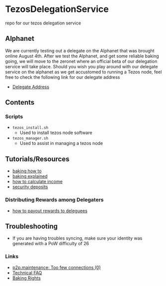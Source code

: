 # TezosDelegationService

repo for our tezos delegation service

## Alphanet

We are currently testing out a delegate on the Alphanet that was brought online August 4th. After we test the Alphanet, and get some reliable baking going, we will move to the zeronet where an official beta of our delegation service will take place. Should you wish you play around with our delegate service on the alphanet as we get accustomed to running a Tezos node, feel free to check the following link for our delegate address

* [Delegate Address](http://alphanet.tzscan.io/tz1bhL4zwmLJvHJK5ejDDKdeatpqorvJdc2s)

## Contents

### Scripts

* `tezos_install.sh`
  * Used to install tezos node software
* `tezos_manager.sh`
  * Used to assist in managing a tezos node
  
## Tutorials/Resources

* [baking how to](https://gist.github.com/dakk/bdf6efe42ae920acc660b20080a506dd)
* [baking explained](https://www.reddit.com/r/tezos/comments/92p29s/tezos_baking_explained/)
* [how to calculate income](https://hackernoon.com/how-much-income-does-tezos-pay-and-how-to-earn-baking-income-46743bb28e3b)
* [security deposits](https://tezos.gitlab.io/betanet/whitedoc/proof_of_stake.html#security-deposits)

### Distributing Rewards among Delegaters

* [how to payout rewards to deleguees](https://www.reddit.com/r/tezos/comments/8xf9rh/how_to_pay_out_rewards_to_deleguees/)

## Troubleshooting

* If you are having troubles syncing, make sure your identity was generated with a PoW difficulty of 26

### Links

* [p2p.maintenance: Too few connections (0)](https://gitlab.com/tezos/tezos/issues/265)
* [Technical FAQ](https://github.com/tezoscommunity/faq/wiki/Tezos-Technical-FAQ)
* [Baking Rights](https://bakendorse.com)